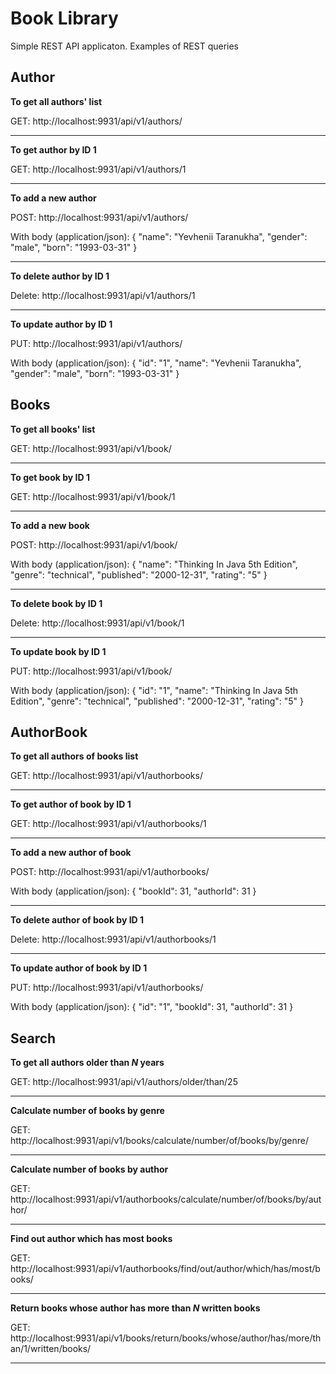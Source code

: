 # Book Library
Simple REST API applicaton. Examples of REST queries

Author
-----------------------------------
**To get all authors' list**

GET: http://localhost:9931/api/v1/authors/ 
***

**To get author by ID 1**

GET: http://localhost:9931/api/v1/authors/1
***

**To add a new author**

POST: http://localhost:9931/api/v1/authors/

With body (application/json):
{
    "name": "Yevhenii Taranukha",
    "gender": "male",
    "born": "1993-03-31"
}
***

**To delete author by ID 1**

Delete: http://localhost:9931/api/v1/authors/1
***

**To update author by ID 1**

PUT: http://localhost:9931/api/v1/authors/

With body (application/json):
{
    "id": "1",
    "name": "Yevhenii Taranukha",
    "gender": "male",
    "born": "1993-03-31"
} 

Books
-----------------------------------
**To get all books' list**

GET: http://localhost:9931/api/v1/book/ 
***

**To get book by ID 1**

GET: http://localhost:9931/api/v1/book/1
***

**To add a new book**

POST: http://localhost:9931/api/v1/book/

With body (application/json):
{
    "name": "Thinking In Java 5th Edition",
    "genre": "technical",
    "published": "2000-12-31",
    "rating": "5"
}
***

**To delete book by ID 1**

Delete: http://localhost:9931/api/v1/book/1
***

**To update book by ID 1**

PUT: http://localhost:9931/api/v1/book/

With body (application/json):
{
    "id": "1",
    "name": "Thinking In Java 5th Edition",
    "genre": "technical",
    "published": "2000-12-31",
    "rating": "5"
}

AuthorBook
-----------------------------------
**To get all authors of books list**

GET: http://localhost:9931/api/v1/authorbooks/ 
***

**To get author of book by ID 1**

GET: http://localhost:9931/api/v1/authorbooks/1
***

**To add a new author of book**

POST: http://localhost:9931/api/v1/authorbooks/

With body (application/json):
{
        "bookId": 31,
        "authorId": 31
}
***

**To delete author of book by ID 1**

Delete: http://localhost:9931/api/v1/authorbooks/1
***

**To update author of book by ID 1**

PUT: http://localhost:9931/api/v1/authorbooks/

With body (application/json):
{
    "id": "1",
    "bookId": 31,
    "authorId": 31 
}

Search
-----------------------------------

**To get all authors older than ***N*** years**

GET: http://localhost:9931/api/v1/authors/older/than/25
***


**Calculate number of books by genre**

GET: http://localhost:9931/api/v1/books/calculate/number/of/books/by/genre/
***


**Calculate number of books by author**

GET: http://localhost:9931/api/v1/authorbooks/calculate/number/of/books/by/author/
***


**Find out author which has most books**

GET: http://localhost:9931/api/v1/authorbooks/find/out/author/which/has/most/books/
***


**Return books whose author has more than ***N*** written books**

GET: http://localhost:9931/api/v1/books/return/books/whose/author/has/more/than/1/written/books/
***
